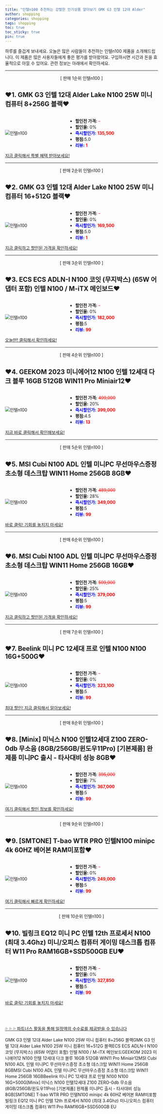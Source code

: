 ```yaml
---
title: "인텔n100 추천하는 강렬한 인기상품 알아보기 GMK G3 인텔 12대 Alder"
author: shopping
categories: shopping
tags: shopping
toc: true
toc_sticky: true
pin: true
---
```

하루를 즐겁게 보내세요. 오늘은 많은 사람들이 추천하는 인텔n100 제품을 소개해드립니다. 이 제품은 많은 사용자들에게 좋은 평가를 받아왔어요. 구입하시면 시간과 돈을 효율적으로 아낄 수 있어요. 관련 정보는 아래에서 확인하세요.

---
<p class="toplist" style="margin: 0 auto; display: block; width: fit-content;">[ 판매 1순위 인텔n100 ]</p>

<h2><strong>❤️1. GMK G3 인텔 12대 Alder Lake N100 25W 미니 컴퓨터 8+256G 블랙❤️</strong></h2>

<div style="display: flex; align-items: center;">
    <div style="flex: 0.4;">
        <img src="https://thumbnail10.coupangcdn.com/thumbnails/remote/230x230ex/image/vendor_inventory/efb5/561f9d71dcb4d67c0e3cfe390645c49240e380a9f183402b945b09490244.jpg" alt="인텔n100" style="max-width: 100%;">
    </div>
    <div style="flex: 0.6; margin-left: 10px;">
        <ul>
            <li><strong>할인전 가격:</strong> <del style="color: red;">-</del></li>
            <li><strong>할인율:</strong> 0%</li>
            <li><span style='color:blue'><strong>즉시할인가:</strong></span> <span style='color:red'><strong>135,500</strong></span></li>
            <li><strong>평점:</strong>5.0</li>
            <li><span style='color:blue'><strong>리뷰:</strong></span> <span style='color:red'><strong>1</strong></span></li>
        </ul>
    </div>
</div>
<div class="center">
    <a href="https://William4Davisa.github.io?lptag=AF9450613&subid=githubio&pageKey=7939790807&traceid=V0-153&itemId=21865213697&vendorItemId=88913402394" class="myButton">
        지금 클릭해서 특별 혜택 받아보세요!
    </a>
</div>


---
<p class="toplist" style="margin: 0 auto; display: block; width: fit-content;">[ 판매 2순위 인텔n100 ]</p>

<h2><strong>❤️2. GMK G3 인텔 12대 Alder Lake N100 25W 미니 컴퓨터 16+512G 블랙❤️</strong></h2>

<div style="display: flex; align-items: center;">
    <div style="flex: 0.4;">
        <img src="https://thumbnail10.coupangcdn.com/thumbnails/remote/230x230ex/image/vendor_inventory/efb5/561f9d71dcb4d67c0e3cfe390645c49240e380a9f183402b945b09490244.jpg" alt="인텔n100" style="max-width: 100%;">
    </div>
    <div style="flex: 0.6; margin-left: 10px;">
        <ul>
            <li><strong>할인전 가격:</strong> <del style="color: red;">-</del></li>
            <li><strong>할인율:</strong> 0%</li>
            <li><span style='color:blue'><strong>즉시할인가:</strong></span> <span style='color:red'><strong>169,500</strong></span></li>
            <li><strong>평점:</strong>5.0</li>
            <li><span style='color:blue'><strong>리뷰:</strong></span> <span style='color:red'><strong>1</strong></span></li>
        </ul>
    </div>
</div>
<div class="center">
    <a href="https://William4Davisa.github.io?lptag=AF9450613&subid=githubio&pageKey=7939790807&traceid=V0-153&itemId=21865213707&vendorItemId=88913402437" class="myButton">
        지금 클릭하고 할인된 가격을 확인하세요!
    </a>
</div>


---
<p class="toplist" style="margin: 0 auto; display: block; width: fit-content;">[ 판매 3순위 인텔n100 ]</p>

<h2><strong>❤️3. ECS ECS ADLN-I N100 코잇 (무지박스) (65W 어댑터 포함) 인텔 N100 / M-iTX 메인보드❤️</strong></h2>

<div style="display: flex; align-items: center;">
    <div style="flex: 0.4;">
        <img src="https://thumbnail7.coupangcdn.com/thumbnails/remote/230x230ex/image/vendor_inventory/fb45/47cc3da9676b0e9e88439d9316254f9fdd66ce83015cc7a3594ff5496307.jpg" alt="인텔n100" style="max-width: 100%;">
    </div>
    <div style="flex: 0.6; margin-left: 10px;">
        <ul>
            <li><strong>할인전 가격:</strong> <del style="color: red;">-</del></li>
            <li><strong>할인율:</strong> 0%</li>
            <li><span style='color:blue'><strong>즉시할인가:</strong></span> <span style='color:red'><strong>182,000</strong></span></li>
            <li><strong>평점:</strong>5</li>
            <li><span style='color:blue'><strong>리뷰:</strong></span> <span style='color:red'><strong>99</strong></span></li>
        </ul>
    </div>
</div>
<div class="center">
    <a href="https://William4Davisa.github.io?lptag=AF9450613&subid=githubio&pageKey=7802352490&traceid=V0-153&itemId=21134570882&vendorItemId=88196265837" class="myButton">
        오늘만! 클릭해서 확인하세요!
    </a>
</div>


---
<p class="toplist" style="margin: 0 auto; display: block; width: fit-content;">[ 판매 4순위 인텔n100 ]</p>

<h2><strong>❤️4. GEEKOM 2023 미니에어12 N100 인텔 12세대 다크 블루 16GB 512GB WIN11 Pro Miniair12❤️</strong></h2>

<div style="display: flex; align-items: center;">
    <div style="flex: 0.4;">
        <img src="https://thumbnail6.coupangcdn.com/thumbnails/remote/230x230ex/image/retail/images/2024/01/03/15/6/bda6f43f-a771-4c12-813d-23ad0a17db25.jpg" alt="인텔n100" style="max-width: 100%;">
    </div>
    <div style="flex: 0.6; margin-left: 10px;">
        <ul>
            <li><strong>할인전 가격:</strong> <del style="color: red;">499,000</del></li>
            <li><strong>할인율:</strong> 20%</li>
            <li><span style='color:blue'><strong>즉시할인가:</strong></span> <span style='color:red'><strong>399,000</strong></span></li>
            <li><strong>평점:</strong>4.5</li>
            <li><span style='color:blue'><strong>리뷰:</strong></span> <span style='color:red'><strong>13</strong></span></li>
        </ul>
    </div>
</div>
<div class="center">
    <a href="https://William4Davisa.github.io?lptag=AF9450613&subid=githubio&pageKey=7812135113&traceid=V0-153&itemId=21193174899&vendorItemId=88254496648" class="myButton">
        지금 바로 클릭해서 확인해보세요!
    </a>
</div>


---
<p class="toplist" style="margin: 0 auto; display: block; width: fit-content;">[ 판매 5순위 인텔n100 ]</p>

<h2><strong>❤️5. MSI Cubi N100 ADL 인텔 미니PC 무선마우스증정 초소형 데스크탑 WIN11 Home 256GB 8GB❤️</strong></h2>

<div style="display: flex; align-items: center;">
    <div style="flex: 0.4;">
        <img src="https://thumbnail9.coupangcdn.com/thumbnails/remote/230x230ex/image/vendor_inventory/5808/1664997767e908cb45fdce55fd4ccff13a6064ea76d61a67011451eadefc.jpg" alt="인텔n100" style="max-width: 100%;">
    </div>
    <div style="flex: 0.6; margin-left: 10px;">
        <ul>
            <li><strong>할인전 가격:</strong> <del style="color: red;">489,000</del></li>
            <li><strong>할인율:</strong> 28%</li>
            <li><span style='color:blue'><strong>즉시할인가:</strong></span> <span style='color:red'><strong>349,000</strong></span></li>
            <li><strong>평점:</strong>5</li>
            <li><span style='color:blue'><strong>리뷰:</strong></span> <span style='color:red'><strong>99</strong></span></li>
        </ul>
    </div>
</div>
<div class="center">
    <a href="https://William4Davisa.github.io?lptag=AF9450613&subid=githubio&pageKey=8068370517&traceid=V0-153&itemId=22699931469&vendorItemId=89735564125" class="myButton">
        바로 클릭! 기회를 놓치지 마세요!
    </a>
</div>


---
<p class="toplist" style="margin: 0 auto; display: block; width: fit-content;">[ 판매 6순위 인텔n100 ]</p>

<h2><strong>❤️6. MSI Cubi N100 ADL 인텔 미니PC 무선마우스증정 초소형 데스크탑 WIN11 Home 256GB 16GB❤️</strong></h2>

<div style="display: flex; align-items: center;">
    <div style="flex: 0.4;">
        <img src="https://thumbnail9.coupangcdn.com/thumbnails/remote/230x230ex/image/vendor_inventory/8235/9e2066631302f9570687ac02215cce9304c966f5b6440066da1b56a0a882.jpg" alt="인텔n100" style="max-width: 100%;">
    </div>
    <div style="flex: 0.6; margin-left: 10px;">
        <ul>
            <li><strong>할인전 가격:</strong> <del style="color: red;">509,000</del></li>
            <li><strong>할인율:</strong> 25%</li>
            <li><span style='color:blue'><strong>즉시할인가:</strong></span> <span style='color:red'><strong>379,000</strong></span></li>
            <li><strong>평점:</strong>5</li>
            <li><span style='color:blue'><strong>리뷰:</strong></span> <span style='color:red'><strong>99</strong></span></li>
        </ul>
    </div>
</div>
<div class="center">
    <a href="https://William4Davisa.github.io?lptag=AF9450613&subid=githubio&pageKey=8068370517&traceid=V0-153&itemId=22699931475&vendorItemId=89735564133" class="myButton">
        지금 클릭하고 할인된 가격을 확인하세요!
    </a>
</div>


---
<p class="toplist" style="margin: 0 auto; display: block; width: fit-content;">[ 판매 7순위 인텔n100 ]</p>

<h2><strong>❤️7. Beelink 미니 PC 12세대 프로 인텔 N100 N100 16G+500G❤️</strong></h2>

<div style="display: flex; align-items: center;">
    <div style="flex: 0.4;">
        <img src="https://thumbnail8.coupangcdn.com/thumbnails/remote/230x230ex/image/vendor_inventory/09e8/9bd272b9b1cf58735de65fad271b46e55c8a1e5f3757bd2891df40e7d0dc.jpg" alt="인텔n100" style="max-width: 100%;">
    </div>
    <div style="flex: 0.6; margin-left: 10px;">
        <ul>
            <li><strong>할인전 가격:</strong> <del style="color: red;">-</del></li>
            <li><strong>할인율:</strong> 0%</li>
            <li><span style='color:blue'><strong>즉시할인가:</strong></span> <span style='color:red'><strong>323,100</strong></span></li>
            <li><strong>평점:</strong>5</li>
            <li><span style='color:blue'><strong>리뷰:</strong></span> <span style='color:red'><strong>99</strong></span></li>
        </ul>
    </div>
</div>
<div class="center">
    <a href="https://William4Davisa.github.io?lptag=AF9450613&subid=githubio&pageKey=7532078195&traceid=V0-153&itemId=19779398782&vendorItemId=87562146206" class="myButton">
        최대 할인! 지금 클릭해서 알아보세요!
    </a>
</div>


---
<p class="toplist" style="margin: 0 auto; display: block; width: fit-content;">[ 판매 8순위 인텔n100 ]</p>

<h2><strong>❤️8. [Minix] 미닉스 N100 인텔12세대 Z100 ZERO-0db 무소음 (8GB/256GB/윈도우11Pro) [기본제품] 완제품 미니PC 출시 - 타사대비 성능 8GB❤️</strong></h2>

<div style="display: flex; align-items: center;">
    <div style="flex: 0.4;">
        <img src="https://thumbnail6.coupangcdn.com/thumbnails/remote/230x230ex/image/vendor_inventory/6057/550c97415764e9dcc2fbe6582d9bffb55ecb3067be77bd27ca3dea0bffeb.jpg" alt="인텔n100" style="max-width: 100%;">
    </div>
    <div style="flex: 0.6; margin-left: 10px;">
        <ul>
            <li><strong>할인전 가격:</strong> <del style="color: red;">395,000</del></li>
            <li><strong>할인율:</strong> 7%</li>
            <li><span style='color:blue'><strong>즉시할인가:</strong></span> <span style='color:red'><strong>367,000</strong></span></li>
            <li><strong>평점:</strong>5</li>
            <li><span style='color:blue'><strong>리뷰:</strong></span> <span style='color:red'><strong>99</strong></span></li>
        </ul>
    </div>
</div>
<div class="center">
    <a href="https://William4Davisa.github.io?lptag=AF9450613&subid=githubio&pageKey=7907982100&traceid=V0-153&itemId=21692033698&vendorItemId=88741839870" class="myButton">
        여기 클릭해서 할인 정보를 확인하세요!
    </a>
</div>


---
<p class="toplist" style="margin: 0 auto; display: block; width: fit-content;">[ 판매 9순위 인텔n100 ]</p>

<h2><strong>❤️9. [SMTONE] T-bao WTR PRO 인텔N100 minipc 4k 60HZ 베어본 RAM미포함❤️</strong></h2>

<div style="display: flex; align-items: center;">
    <div style="flex: 0.4;">
        <img src="https://thumbnail7.coupangcdn.com/thumbnails/remote/230x230ex/image/vendor_inventory/8742/3b1ea7036ea2fbbe0eb3a1b0b2c1c6698d41d85f5d1ad6e3ea00fdb0fae3.jpg" alt="인텔n100" style="max-width: 100%;">
    </div>
    <div style="flex: 0.6; margin-left: 10px;">
        <ul>
            <li><strong>할인전 가격:</strong> <del style="color: red;">-</del></li>
            <li><strong>할인율:</strong> 0%</li>
            <li><span style='color:blue'><strong>즉시할인가:</strong></span> <span style='color:red'><strong>249,000</strong></span></li>
            <li><strong>평점:</strong>5</li>
            <li><span style='color:blue'><strong>리뷰:</strong></span> <span style='color:red'><strong>99</strong></span></li>
        </ul>
    </div>
</div>
<div class="center">
    <a href="https://William4Davisa.github.io?lptag=AF9450613&subid=githubio&pageKey=8142625749&traceid=V0-153&itemId=23140948449&vendorItemId=90173838065" class="myButton">
        여기 클릭해서 빠르게 확인하세요!
    </a>
</div>


---
<p class="toplist" style="margin: 0 auto; display: block; width: fit-content;">[ 판매 10순위 인텔n100 ]</p>

<h2><strong>❤️10. 빌링크 EQ12 미니 PC 인텔 12th 프로세서 N100 (최대 3.4Ghz) 미니/오피스 컴퓨터 게이밍 데스크톱 컴퓨터 W11 Pro RAM16GB+SSD500GB EU❤️</strong></h2>

<div style="display: flex; align-items: center;">
    <div style="flex: 0.4;">
        <img src="https://thumbnail7.coupangcdn.com/thumbnails/remote/230x230ex/image/vendor_inventory/8d6c/cacdd17e021e87da974885665cee2c51beae848320418da80e41282d050e.jpg" alt="인텔n100" style="max-width: 100%;">
    </div>
    <div style="flex: 0.6; margin-left: 10px;">
        <ul>
            <li><strong>할인전 가격:</strong> <del style="color: red;">-</del></li>
            <li><strong>할인율:</strong> 0%</li>
            <li><span style='color:blue'><strong>즉시할인가:</strong></span> <span style='color:red'><strong>327,850</strong></span></li>
            <li><strong>평점:</strong>5</li>
            <li><span style='color:blue'><strong>리뷰:</strong></span> <span style='color:red'><strong>99</strong></span></li>
        </ul>
    </div>
</div>
<div class="center">
    <a href="https://William4Davisa.github.io?lptag=AF9450613&subid=githubio&pageKey=8174777878&traceid=V0-153&itemId=23359600797&vendorItemId=90390109022" class="myButton">
        바로 클릭! 기회를 놓치지 마세요!
    </a>
</div>

<br><br><br>[💦 💦 💦 파트너스 활동을 통해 일정액의 수수료를 제공받을 수 있습니다](https://link.coupang.com/a/bcpT2c)<br><br>GMK G3 인텔 12대 Alder Lake N100 25W 미니 컴퓨터 8+256G 블랙GMK G3 인텔 12대 Alder Lake N100 25W 미니 컴퓨터 16+512G 블랙ECS ECS ADLN-I N100 코잇 (무지박스) (65W 어댑터 포함) 인텔 N100 / M-iTX 메인보드GEEKOM 2023 미니에어12 N100 인텔 12세대 다크 블루 16GB 512GB WIN11 Pro Miniair12MSI Cubi N100 ADL 인텔 미니PC 무선마우스증정 초소형 데스크탑 WIN11 Home 256GB 8GBMSI Cubi N100 ADL 인텔 미니PC 무선마우스증정 초소형 데스크탑 WIN11 Home 256GB 16GBBeelink 미니 PC 12세대 프로 인텔 N100 N100 16G+500G[Minix] 미닉스 N100 인텔12세대 Z100 ZERO-0db 무소음 (8GB/256GB/윈도우11Pro) [기본제품] 완제품 미니PC 출시 - 타사대비 성능 8GB[SMTONE] T-bao WTR PRO 인텔N100 minipc 4k 60HZ 베어본 RAM미포함빌링크 EQ12 미니 PC 인텔 12th 프로세서 N100 (최대 3.4Ghz) 미니/오피스 컴퓨터 게이밍 데스크톱 컴퓨터 W11 Pro RAM16GB+SSD500GB EU